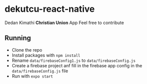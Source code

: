 # dekutcu-react-native
 Dedan Kimathi **Christian Union** App
 Feel free to contribute

## Running
* Clone the repo
* Install packages with `npm install`
* Rename `data/firebaseConfig1.js` to `data/firebaseConfig.js`
* Create a firebase project anf fill in the firebase app config in the `data/firebaseConfig.js` file
* Run with `expo start`
